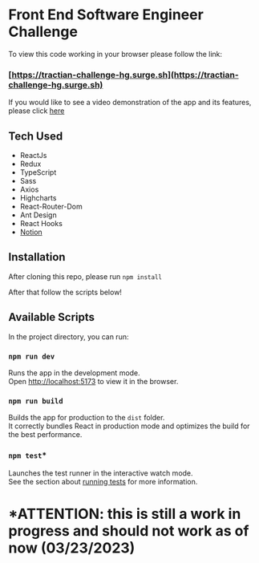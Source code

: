 # Front End Software Engineer Challenge

To view this code working in your browser please follow the link:

### [https://tractian-challenge-hg.surge.sh](https://tractian-challenge-hg.surge.sh)

If you would like to see a video demonstration of the app and its features, please click [here](https://drive.google.com/file/d/1xdrHzvzIbItjYOtMaiiwOuQOFN8oSi_l/view?usp=sharing)

## Tech Used

- ReactJs
- Redux 
- TypeScript
- Sass
- Axios
- Highcharts
- React-Router-Dom
- Ant Design
- React Hooks
- [Notion](https://www.notion.so/9b1b93fc532d4cf9aa436677c2a20ff4?v=1305e13611034a01be18123134e503ba)


## Installation

After cloning this repo, please run `npm install`

After that follow the scripts below!

## Available Scripts

In the project directory, you can run:

### `npm run dev`

Runs the app in the development mode.\
Open [http://localhost:5173](http://localhost:5173) to view it in the browser.

### `npm run build`

Builds the app for production to the `dist` folder.\
It correctly bundles React in production mode and optimizes the build for the best performance.

### `npm test`*

Launches the test runner in the interactive watch mode.\
See the section about [running tests](https://facebook.github.io/create-react-app/docs/running-tests) for more information.

# *ATTENTION: this is still a work in progress and should not work as of now (03/23/2023)

